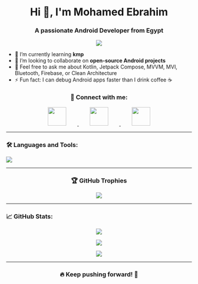 <h1 align="center">Hi 👋, I'm Mohamed Ebrahim</h1>
<h3 align="center">A passionate Android Developer from Egypt</h3>
<p align="center">
  <img src="https://readme-typing-svg.herokuapp.com/?lines=Android+Developer;Kotlin+Expert;Clean+Architecture+Enthusiast;Programming+Lover;Open+Source+Contributor&center=true&width=700&height=45" />
</p>

- 🌱 I’m currently learning **kmp**
- 👯 I’m looking to collaborate on **open-source Android projects**
- 💬 Feel free to ask me about Kotlin, Jetpack Compose, MVVM, MVI, Bluetooth, Firebase, or Clean Architecture
- ⚡ Fun fact: I can debug Android apps faster than I drink coffee ☕
<h3 align="center">📱 Connect with me:</h3>
<p align="center">
  <a href="mailto:mohamedebrahem1447@gmail.com">
    <img src="https://skillicons.dev/icons?i=gmail" width="50" style="margin: 0 30px;" />
  </a>
  <a href="https://www.linkedin.com/in/mohamed-ebrahim13/">
    <img src="https://skillicons.dev/icons?i=linkedin" width="50" style="margin: 0 30px;" />
  </a>
  <a href="https://github.com/mohamedebrahem13">
    <img src="https://skillicons.dev/icons?i=github" width="50" style="margin: 0 30px;" />
  </a>
</p>

---

<h3 align="left">🛠 Languages and Tools:</h3>
<p align="left">
  <img src="https://skillicons.dev/icons?i=kotlin,androidstudio,firebase,git,github,figma,gradle,idea" />
</p>

---

<h3 align="center">🏆 GitHub Trophies</h3>
<p align="center">
  <img src="https://github-profile-trophy.vercel.app/?username=mohamedebrahem13&theme=onedark&row=1&column=6&margin-w=15&margin-h=15" />
</p>

---
<h3 align="left">📈 GitHub Stats:</h3>
<p align="center">
  <img src="https://github-readme-stats.vercel.app/api?username=mohamedebrahem13&show_icons=true&theme=tokyonight&hide_title=true&count_private=true" />
</p>

<p align="center">
  <img src="https://streak-stats.demolab.com?user=mohamedebrahem13&theme=tokyonight" />
</p>

<p align="center">
  <img src="https://github-readme-stats.vercel.app/api/top-langs/?username=mohamedebrahem13&layout=compact&theme=tokyonight&hide=html,css" />
</p>

---
<h3 align="center">🔥 Keep pushing forward! 🚀</h3>
